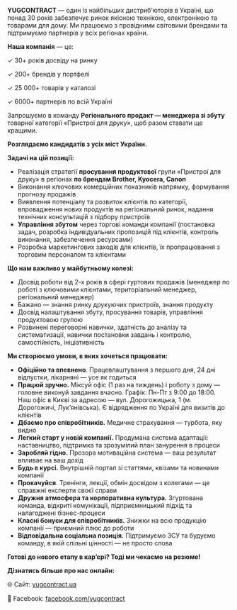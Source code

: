 **YUGCONTRACT** — один із найбільших дистриб’юторів в Україні, що понад 30
років забезпечує ринок якісною технікою, електронікою та товарами для дому. Ми
працюємо з провідними світовими брендами та підтримуємо партнерів у всіх
регіонах країни.

**Наша компанія** — це:

✓ 30+ років досвіду на ринку

✓ 200+ брендів у портфелі

✓ 25 000+ товарів у каталозі

✓ 6000+ партнерів по всій Україні

Запрошуємо в команду **Регіонального продакт — менеджера зі збуту** товарної
категорії «Пристрої для друку», щоб разом ставати ще кращими.

**Розглядаємо кандидатів з усіх міст України.**

**Задачі на цій позиції:**

  * Реалізація стратегії **просування продуктової** групи «Пристрої для друку» в регіонах **по брендам Brother, Kyocera, Canon**
  * Виконання ключових комерційних показників напрямку, формування прогнозу продажів
  * Виявлення потенціалу та розвиток клієнтів по категорії, впровадження нових продуктів на регіональний ринок, надання технічних консультацій з підбору пристроїв
  * **Управління збутом** через торгові команди компанії (постановка задач, розробка індивідуальних пропозицій під клієнтів, контроль виконання, забезпечення ресурсами)
  * Розробка маркетингових заходів для клієнтів, їх пропрацювання з торговим персоналом та клієнтами

**Що нам важливо у майбутньому колезі:**

  * Досвід роботи від 2-х років в сфері гуртових продажів (менеджер по роботі з ключовими клієнтами, територіальний менеджер, регіональний менеджер)
  * Бажано — знання ринку друкуючих пристроїв, знання продукту
  * Досвід налаштування збуту, просування товарів, управління продуктовою групою
  * Розвинені переговорні навички, здатність до аналізу та систематизації, навички постановки завдань і контролю, самостійність, ініціативність

**Ми створюємо умови, в яких хочеться працювати:**

  * **Офіційно та впевнено**. Працевлаштування з першого дня, 24 дні відпустки, лікарняні — усе як годиться
  * **Працюй зручно.** Міксуй офіс (1 раз на тиждень) і роботу з дому — головне виконуй завдання вчасно. Графік: Пн-Пт з 9:00 до 18:00. Наш офіс в Києві за адресою — вул. Дорогожицька, 1 (м. Дорогожичі, Лук’янівська). Є відрядження по Україні для визитів до клієнтів
  * **Дбаємо про співробітників.** Медичне страхування — турбота, яку видно
  * **Легкий старт у новій компанії.** Продумана система адаптації: наставництво, підтримка та зрозумілий план занурення в процеси
  * **Заробляй гідно.** Прозора мотиваційна система — ваш результат впливає на ваш дохід
  * **Будь в курсі.** Внутрішній портал зі статтями, квізами та новинами компанії
  * **Прокачуйся**. Тренінги, лекції, обмін досвідом з колегами — це справжні експерти своєї справи
  * **Дружня атмосфера та корпоративна культура.** Згуртована команда, відкриті комунікації, підприємницький підхід та налагоджені бізнес-процеси
  * **Класні бонуси для співробітників.** Знижки на всю продукцію компанії — приємний плюс до роботи
  * **Відповідальна соціальна позиція.** Підтримуємо ЗСУ та будуємо команду, в якій спільні цінності — не просто слова

**Готові до нового етапу в карʼєрі? Тоді ми чекаємо на резюме!**

**Дізнатись більше про нас онлайн:**

🌐 Сайт: [yugcontract.ua](https://yugcontract.ua/)

📱 Facebook: [facebook.com/yugcontract](https://www.facebook.com/yugcontract/)